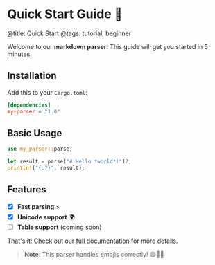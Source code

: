 # Quick Start Guide 🚀

@title: Quick Start
@tags: tutorial, beginner

Welcome to our **markdown parser**! This guide will get you started in 5 minutes.

## Installation

Add this to your `Cargo.toml`:

```toml
[dependencies]
my-parser = "1.0"
```

## Basic Usage

```rust
use my_parser::parse;

let result = parse("# Hello *world*!")?;
println!("{:?}", result);
```

## Features

- [x] **Fast parsing** ⚡
- [x] **Unicode support** 🌍
- [ ] **Table support** (coming soon)

That's it! Check out our [full documentation](https://docs.example.com) for more details.

> **Note**: This parser handles emojis correctly! 😄🎉✨
